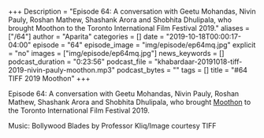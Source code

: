 +++
Description = "Episode 64: A conversation with Geetu Mohandas, Nivin Pauly, Roshan Mathew, Shashank Arora and Shobhita Dhulipala, who brought Moothon to the Toronto International Film Festival 2019."
aliases = ["/64"]
author = "Aparita"
categories = []
date = "2019-10-18T00:00:17-04:00"
episode = "64"
episode_image = "img/episode/ep64mq.jpg"
explicit = "no"
images = ["img/episode/ep64mq.jpg"]
news_keywords = []
podcast_duration = "0:23:56"
podcast_file = "khabardaar-20191018-tiff-2019-nivin-pauly-moothon.mp3"
podcast_bytes = ""
tags = []
title = "#64 TIFF 2019 Moothon"
+++

Episode 64: A conversation with Geetu Mohandas, Nivin Pauly, Roshan Mathew, Shashank Arora and Shobhita Dhulipala, who brought [Moothon](https://www.youtube.com/watch?v=KRKTAYDaHzw) to the Toronto International Film Festival 2019.

Music: Bollywood Blades by Professor Kliq/Image courtesy TIFF